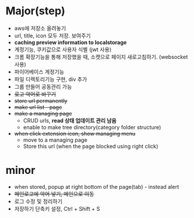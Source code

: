 # Major(step)

- aws에 저장소 올려놓기
- url, title, icon 모두 저장. 보여주기
- **caching preview information to localstorage**
- 계정기능, 쿠키값으로 사용자 식별 (jwt 사용)
- 크롬 확장기능을 통해 저장했을 때, 소켓으로 페이지 새로고침하기. (websocket 사용)
- 파이어베이스 계정기능
- 파일 디렉토리기능 구현, div 추가
- 그룹 만들어 공동관리 가능
- ~~로고 악어로 바꾸기~~
- ~~store url permanently~~
- ~~make url list - page~~
- ~~make a managing page~~
  - CRUD urls, **read 상태 업데이트 관리 남음**
  - enable to make tree directory(category folder structure)
- ~~when click extension icon, show managing menu~~
  - move to a managing page
  - Store this url (when the page blocked using right click)

# minor

- when stored, popup at right bottom of the page(tab) - instead alert
- ~~메인로고에 악어 넣기, 메인으로 이동~~
- 로그 수정 및 정리하기
- 저장하기 단축키 설정, Ctrl + Shift + S

